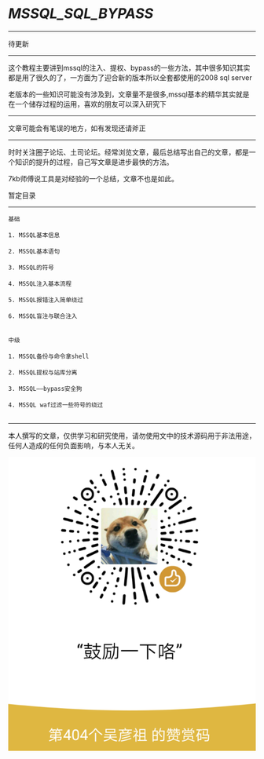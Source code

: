 # _MSSQL_SQL_BYPASS_ 

----------


待更新

----------

这个教程主要讲到mssql的注入、提权、bypass的一些方法，其中很多知识其实都是用了很久的了，一方面为了迎合新的版本所以全套都使用的2008 sql server

老版本的一些知识可能没有涉及到，文章量不是很多,mssql基本的精华其实就是在一个储存过程的运用，喜欢的朋友可以深入研究下

----------

文章可能会有笔误的地方，如有发现还请斧正

----------

时时关注圈子论坛、土司论坛。经常浏览文章，最后总结写出自己的文章，都是一个知识的提升的过程，自己写文章是进步最快的方法。

7kb师傅说工具是对经验的一个总结，文章不也是如此。


暂定目录

----------

```
基础

1. MSSQL基本信息

2. MSSQL基本语句

3. MSSQL的符号

4. MSSQL注入基本流程

5. MSSQL报错注入简单绕过

6. MSSQL盲注与联合注入


中级

1. MSSQL备份与命令拿shell

2. MSSQL提权与站库分离

3. MSSQL——bypass安全狗

4. MSSQL waf过滤一些符号的绕过


```

----------


本人撰写的文章，仅供学习和研究使用，请勿使用文中的技术源码用于非法用途，任何人造成的任何负面影响，与本人无关。

![](./img/404.png)
